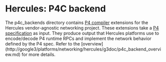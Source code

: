 # Hercules: P4C backend

The p4c_backends directory contains [P4 compiler](https://github.com/p4lang/p4c)
extensions for the Hercules vendor-agnostic networking project.  These
extensions take a [P4 specification](http://p4.org/spec/) as input.  They
produce output that Hercules platforms use to encode/decode P4 runtime RPCs
and implement the network behavior defined by the P4 spec.  Refer to the
[overview]
(http://google3/platforms/networking/hercules/g3doc/p4c_backend_overview.md)
for more details.
